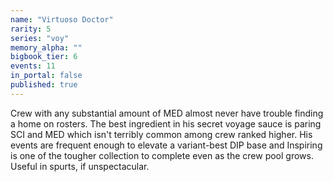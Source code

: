 ```yaml
---
name: "Virtuoso Doctor"
rarity: 5
series: "voy"
memory_alpha: ""
bigbook_tier: 6
events: 11
in_portal: false
published: true
---
```


Crew with any substantial amount of MED almost never have trouble finding a home on rosters. The best ingredient in his secret voyage sauce is paring SCI and MED which isn't terribly common among crew ranked higher. His events are frequent enough to elevate a variant-best DIP base and Inspiring is one of the tougher collection to complete even as the crew pool grows. Useful in spurts, if unspectacular.
